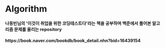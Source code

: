 # Algorithm 
<h4>나동빈님의 '이것이 취업을 위한 코딩테스트다'라는 책을 공부하며 백준에서 풀어본 알고리즘 문제를 올리는 repository</h4>
<h4>https://book.naver.com/bookdb/book_detail.nhn?bid=16439154</h4>
